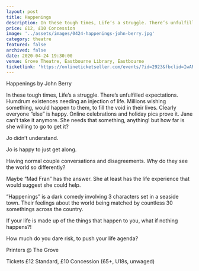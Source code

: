 ```yaml
---
layout: post
title: Happenings
description: In these tough times, Life’s a struggle. There’s unfulfilled expectations. A play by John Berry. 
price: £12, £10 Concession
image: '../assets/images/0424-happenings-john-berry.jpg'
category: theatre
featured: false
archived: false
date: 2020-04-24 19:30:00
venue: Grove Theatre, Eastbourne Library, Eastbourne
ticketlink: 'https://onlineticketseller.com/events/?id=2923&fbclid=IwAR06G1zqekxWO3UnfQ2l3q51X0iku-TabxwscCV5g82hKt-g-WJR_9HylJ8'
---
```


Happenings by John Berry

In these tough times, Life’s a struggle. There’s unfulfilled expectations. Humdrum existences needing an injection of life. Millions wishing something, would happen to them, to fill the void in their lives. Clearly everyone “else” is happy. Online celebrations and holiday pics prove it. Jane can’t take it anymore. She needs that something, anything! but how far is she willing to go to get it?

Jo didn’t understand.

Jo is happy to just get along.

Having normal couple conversations and disagreements. Why do they see the world so differently?

Maybe “Mad Fran” has the answer. She at least has the life experience that would suggest she could help.

“Happenings” is a dark comedy involving 3 characters set in a seaside town. Their feelings about the world being matched by countless 30 somethings across the country.

If your life is made up of the things that happen to you, what if nothing happens?!

How much do you dare risk, to push your life agenda?

Printers @ The Grove

Tickets £12 Standard, £10 Concession (65+, U18s, unwaged)